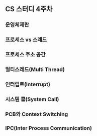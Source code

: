 ## CS 스터디 4주차

### 운영체제란
### 프로세스 vs 스레드
### 프로세스 주소 공간
### 멀티스레드(Multi Thread)
### 인터럽트(Interrupt)
### 시스템 콜(System Call)
### PCB와 Context Switching
### IPC(Inter Process Communication)
